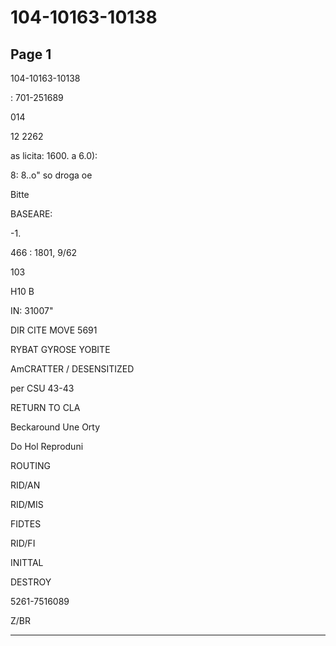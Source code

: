 # 104-10163-10138

## Page 1

104-10163-10138

: 701-251689

014

12 2262

as licita: 1600. a 6.0):

8: 8..o" so droga oe

Bitte

BASEARE:

-1.

466 : 1801, 9/62

103

H10 B

IN: 31007"

DIR CITE MOVE 5691

RYBAT GYROSE YOBITE

AmCRATTER / DESENSITIZED

per CSU 43-43

RETURN TO CLA

Beckaround Une Orty

Do Hol Reproduni

ROUTING

RID/AN

RID/MIS

FIDTES

RID/FI

INITTAL

DESTROY

5261-7516089

Z/BR

---

